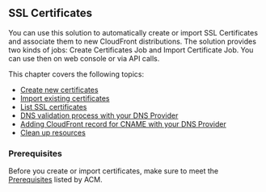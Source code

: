 ## SSL Certificates

You can use this solution to automatically create or import SSL Certificates and associate them to new CloudFront distributions. The solution provides two kinds of jobs: Create Certificates Job and Import Certificate Job. You can use then on web console or via API calls.

This chapter covers the following topics:

- [Create new certificates](./create-new-certificates.md)
- [Import existing certificates](./import-existing-certificates.md)
- [List SSL certificates](./list-certificates.md)
- [DNS validation process with your DNS Provider](./dns-validation-process.md)
- [Adding CloudFront record for CNAME with your DNS Provider](./add-record-for-cname.md)
- [Clean up resources](./clean-up-resources.md)

### Prerequisites

Before you create or import certificates, make sure to meet the [Prerequisites](https://docs.aws.amazon.com/acm/latest/userguide/import-certificate-prerequisites.html) listed by ACM. 



